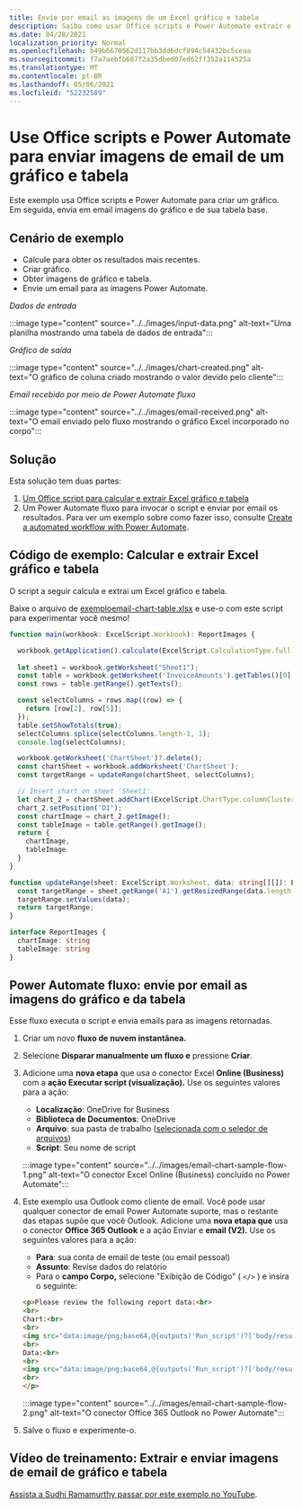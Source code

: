 ```yaml
---
title: Envie por email as imagens de um Excel gráfico e tabela
description: Saiba como usar Office scripts e Power Automate extrair e enviar por email as imagens de um gráfico Excel e tabela.
ms.date: 04/28/2021
localization_priority: Normal
ms.openlocfilehash: b49b6670562d117bb3dd6dcf894c54432bc5ceaa
ms.sourcegitcommit: f7a7aebfb687f2a35dbed07ed62ff352a114525a
ms.translationtype: MT
ms.contentlocale: pt-BR
ms.lasthandoff: 05/06/2021
ms.locfileid: "52232589"
---
```

# <a name="use-office-scripts-and-power-automate-to-email-images-of-a-chart-and-table"></a>Use Office scripts e Power Automate para enviar imagens de email de um gráfico e tabela

Este exemplo usa Office scripts e Power Automate para criar um gráfico. Em seguida, envia em email imagens do gráfico e de sua tabela base.

## <a name="example-scenario"></a>Cenário de exemplo

* Calcule para obter os resultados mais recentes.
* Criar gráfico.
* Obter imagens de gráfico e tabela.
* Envie um email para as imagens Power Automate.

_Dados de entrada_

:::image type="content" source="../../images/input-data.png" alt-text="Uma planilha mostrando uma tabela de dados de entrada":::

_Gráfico de saída_

:::image type="content" source="../../images/chart-created.png" alt-text="O gráfico de coluna criado mostrando o valor devido pelo cliente":::

_Email recebido por meio de Power Automate fluxo_

:::image type="content" source="../../images/email-received.png" alt-text="O email enviado pelo fluxo mostrando o gráfico Excel incorporado no corpo":::

## <a name="solution"></a>Solução

Esta solução tem duas partes:

1. [Um Office script para calcular e extrair Excel gráfico e tabela](#sample-code-calculate-and-extract-excel-chart-and-table)
1. Um Power Automate fluxo para invocar o script e enviar por email os resultados. Para ver um exemplo sobre como fazer isso, consulte [Create a automated workflow with Power Automate](../../tutorials/excel-power-automate-returns.md#create-an-automated-workflow-with-power-automate).

## <a name="sample-code-calculate-and-extract-excel-chart-and-table"></a>Código de exemplo: Calcular e extrair Excel gráfico e tabela

O script a seguir calcula e extrai um Excel gráfico e tabela.

Baixe o arquivo de <a href="email-chart-table.xlsx"> exemploemail-chart-table.xlsx</a> e use-o com este script para experimentar você mesmo!

```TypeScript
function main(workbook: ExcelScript.Workbook): ReportImages {

  workbook.getApplication().calculate(ExcelScript.CalculationType.full);
  
  let sheet1 = workbook.getWorksheet("Sheet1");
  const table = workbook.getWorksheet('InvoiceAmounts').getTables()[0];
  const rows = table.getRange().getTexts();

  const selectColumns = rows.map((row) => {
    return [row[2], row[5]];
  });
  table.setShowTotals(true);
  selectColumns.splice(selectColumns.length-1, 1);
  console.log(selectColumns);

  workbook.getWorksheet('ChartSheet')?.delete();
  const chartSheet = workbook.addWorksheet('ChartSheet');
  const targetRange = updateRange(chartSheet, selectColumns);

  // Insert chart on sheet 'Sheet1'.
  let chart_2 = chartSheet.addChart(ExcelScript.ChartType.columnClustered, targetRange);
  chart_2.setPosition('D1');
  const chartImage = chart_2.getImage();
  const tableImage = table.getRange().getImage();
  return {
    chartImage,
    tableImage
  }
}

function updateRange(sheet: ExcelScript.Worksheet, data: string[][]): ExcelScript.Range {
  const targetRange = sheet.getRange('A1').getResizedRange(data.length-1, data[0].length-1);
  targetRange.setValues(data);
  return targetRange;
}

interface ReportImages {
  chartImage: string
  tableImage: string
}
```

## <a name="power-automate-flow-email-the-chart-and-table-images"></a>Power Automate fluxo: envie por email as imagens do gráfico e da tabela

Esse fluxo executa o script e envia emails para as imagens retornadas.

1. Criar um novo **fluxo de nuvem instantânea.**
1. Selecione **Disparar manualmente um fluxo e** pressione **Criar**.
1. Adicione uma **nova etapa** que usa o conector Excel **Online (Business)** com a **ação Executar script (visualização).** Use os seguintes valores para a ação:
    * **Localização**: OneDrive for Business
    * **Biblioteca de Documentos**: OneDrive
    * **Arquivo**: sua pasta de trabalho ([selecionada com o seledor de arquivos](../../testing/power-automate-troubleshooting.md#select-workbooks-with-the-file-browser-control))
    * **Script**: Seu nome de script

    :::image type="content" source="../../images/email-chart-sample-flow-1.png" alt-text="O conector Excel Online (Business) concluído no Power Automate":::
1. Este exemplo usa Outlook como cliente de email. Você pode usar qualquer conector de email Power Automate suporte, mas o restante das etapas supõe que você Outlook. Adicione uma **nova etapa que** usa o conector **Office 365 Outlook** e a ação Enviar e **email (V2).** Use os seguintes valores para a ação:
    * **Para**: sua conta de email de teste (ou email pessoal)
    * **Assunto**: Revise dados do relatório
    * Para o **campo Corpo,** selecione "Exibição de Código" ( `</>` ) e insira o seguinte:

    ```HTML
    <p>Please review the following report data:<br>
    <br>
    Chart:<br>
    <br>
    <img src="data:image/png;base64,@{outputs('Run_script')?['body/result/chartImage']}"/>
    <br>
    Data:<br>
    <br>
    <img src="data:image/png;base64,@{outputs('Run_script')?['body/result/tableImage']}"/>
    <br>
    </p>
    ```

    :::image type="content" source="../../images/email-chart-sample-flow-2.png" alt-text="O conector Office 365 Outlook no Power Automate":::
1. Salve o fluxo e experimente-o.

## <a name="training-video-extract-and-email-images-of-chart-and-table"></a>Vídeo de treinamento: Extrair e enviar imagens de email de gráfico e tabela

[Assista a Sudhi Ramamurthy passar por este exemplo no YouTube](https://youtu.be/152GJyqc-Kw).
